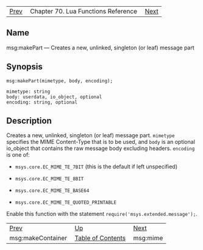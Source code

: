 |     |     |     |
| --- | --- | --- |
| [Prev](lua.ref.msg_makeContainer)  | Chapter 70. Lua Functions Reference |  [Next](lua.ref.msg_mime) |

<a name="lua.ref.msg_makePart"></a>
## Name

msg:makePart — Creates a new, unlinked, singleton (or leaf) message part

<a name="idp16871760"></a>
## Synopsis

`msg:makePart(mimetype, body, encoding);`

```
mimetype: string
body: userdata, io_object, optional
encoding: string, optional
```
<a name="idp16874800"></a>
## Description

Creates a new, unlinked, singleton (or leaf) message part. `mimetype` specifies the MIME Content-Type that is to be used, and `body` is an optional io_object that contains the raw message body excluding headers. `encoding` is one of:

*   `msys.core.EC_MIME_TE_7BIT` (this is the default if left unspecified)

*   `msys.core.EC_MIME_TE_8BIT`

*   `msys.core.EC_MIME_TE_BASE64`

*   `msys.core.EC_MIME_TE_QUOTED_PRINTABLE`

Enable this function with the statement `require('msys.extended.message');`.

|     |     |     |
| --- | --- | --- |
| [Prev](lua.ref.msg_makeContainer)  | [Up](lua.function.details) |  [Next](lua.ref.msg_mime) |
| msg:makeContainer  | [Table of Contents](index) |  msg:mime |

